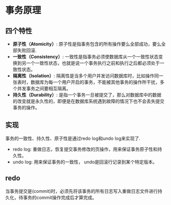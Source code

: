 # 事务原理
## 四个特性
- **原子性（Atomicity）**: 原子性是指事务包含的所有操作要么全部成功，要么全部失败回滚.
- **一致性（Consistency）**: 一致性是指事务必须使数据库从一个一致性状态变换到另一个一致性状态，也就是说一个事务执行之前和执行之后都必须处于一致性状态。
- **隔离性（Isolation）**: 隔离性是当多个用户并发访问数据库时，比如操作同一张表时，数据库为每一个用户开启的事务，不能被其他事务的操作所干扰，多个并发事务之间要相互隔离。
- **持久性（Durability）**: 是指一个事务一旦被提交了，那么对数据库中的数据的改变就是永久性的，即便是在数据库系统遇到故障的情况下也不会丢失提交事务的操作。


## 实现

事务的一致性、持久性、原子性是通过redo log和undo log来实现了.

- redo log: 重做日志，恢复提交事务修改的页操作，用来保证事务原子性和持久性。
- undo log: 用来保证事务的一致性， undo是回滚行记录到某个特定版本。

    
## redo
当事务提交是(commit)时，必须先将该事务的所有日志写入重做日志文件进行持久化，待事务的commit操作完成后才算完成。





